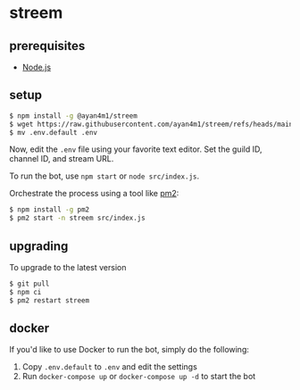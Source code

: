 # streem

## prerequisites

- [Node.js](https://nodejs.org/download/release/latest/)

## setup

```sh
$ npm install -g @ayan4m1/streem
$ wget https://raw.githubusercontent.com/ayan4m1/streem/refs/heads/main/.env.default
$ mv .env.default .env
```

Now, edit the `.env` file using your favorite text editor. Set the guild ID, channel ID, and stream URL.

To run the bot, use `npm start` or `node src/index.js`.

Orchestrate the process using a tool like [pm2](https://pm2.keymetrics.io/docs/usage/quick-start/):

```sh
$ npm install -g pm2
$ pm2 start -n streem src/index.js
```

## upgrading

To upgrade to the latest version

```sh
$ git pull
$ npm ci
$ pm2 restart streem
```

## docker

If you'd like to use Docker to run the bot, simply do the following:

1. Copy `.env.default` to `.env` and edit the settings
2. Run `docker-compose up` or `docker-compose up -d` to start the bot
